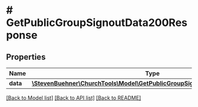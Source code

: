 # # GetPublicGroupSignoutData200Response

## Properties

Name | Type | Description | Notes
------------ | ------------- | ------------- | -------------
**data** | [**\StevenBuehner\ChurchTools\Model\GetPublicGroupSignoutData200ResponseData**](GetPublicGroupSignoutData200ResponseData.md) |  | [optional]

[[Back to Model list]](../../README.md#models) [[Back to API list]](../../README.md#endpoints) [[Back to README]](../../README.md)

